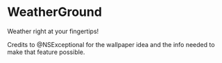 # WeatherGround
Weather right at your fingertips!

Credits to @NSExceptional for the wallpaper idea and the info needed to make that feature possible.
